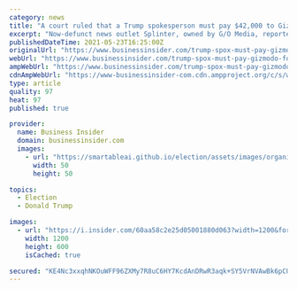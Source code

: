 ```yaml
---
category: news
title: "A court ruled that a Trump spokesperson must pay $42,000 to Gizmodo Media Group for wrongfully claiming the outlet defamed him"
excerpt: "Now-defunct news outlet Splinter, owned by G/O Media, reported in 2018 that Jason Miller had given a dancer abortion drugs after getting her pregnant."
publishedDateTime: 2021-05-23T16:25:00Z
originalUrl: "https://www.businessinsider.com/trump-spox-must-pay-gizmodo-for-failed-defamation-lawsuit-2021-5"
webUrl: "https://www.businessinsider.com/trump-spox-must-pay-gizmodo-for-failed-defamation-lawsuit-2021-5"
ampWebUrl: "https://www.businessinsider.com/trump-spox-must-pay-gizmodo-for-failed-defamation-lawsuit-2021-5?amp"
cdnAmpWebUrl: "https://www-businessinsider-com.cdn.ampproject.org/c/s/www.businessinsider.com/trump-spox-must-pay-gizmodo-for-failed-defamation-lawsuit-2021-5?amp"
type: article
quality: 97
heat: 97
published: true

provider:
  name: Business Insider
  domain: businessinsider.com
  images:
    - url: "https://smartableai.github.io/election/assets/images/organizations/businessinsider.com-50x50.jpg"
      width: 50
      height: 50

topics:
  - Election
  - Donald Trump

images:
  - url: "https://i.insider.com/60aa58c2e25d05001880d063?width=1200&format=jpeg"
    width: 1200
    height: 600
    isCached: true

secured: "KE4Nc3xxqhNKOuWFF96ZXMy7R8uC6HY7KcdAnDRwR3aqk+SY5VrNVAwBk6pCUgIuEztdcbcXyQzOmgi0RqnhIqXGyeLA7hzf1fUr7kYU8bEb9mtnyp5GBfbu3wBtbXWx/an/aSShkoOrAJSvNxTcFY4DcGaVvKuS8MursWDk1ZIW9UR3pEfaqJTEBjj3GVLGkO8MXtuKr4+miAUS+DJEPRlZ//vLF8Y3okwSrjlhE6irkK4MlnG83B58FDqMf1mv9MnJNxR50vQQbFJJ8WW64yRXU59nTpsz5cn1e7oWPh1mGLYXA+aSuvkXkKL+UQjEByWlqjgPwx3b8aGgBRWf69Kv4tdeMfJNzbAYzfrTpsw=;8HayNCLpvwAeo7hnXvrJ1Q=="
---
```


